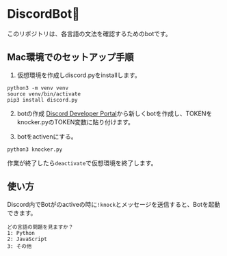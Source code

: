 # DiscordBot🤖

このリポジトリは、各言語の文法を確認するためのbotです。



## Mac環境でのセットアップ手順
1. 仮想環境を作成しdiscord.pyをinstallします。
```
python3 -m venv venv
source venv/bin/activate
pip3 install discord.py
```

2. botの作成
[Discord Developer Portal](https://discord.com/developers/applications/)から新しくbotを作成し、TOKENをknocker.pyのTOKEN変数に貼り付けます。

3. botをactivenにする。
```
python3 knocker.py
```
作業が終了したら`deactivate`で仮想環境を終了します。


## 使い方
Discord内でBotがのactiveの時に`!knock`とメッセージを送信すると、Botを起動できます。
```
どの言語の問題を見ますか？
1: Python
2: JavaScript
3: その他
```
